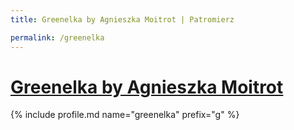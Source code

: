 ```yaml
---
title: Greenelka by Agnieszka Moitrot | Patromierz

permalink: /greenelka
---
```


# [Greenelka by Agnieszka Moitrot](https://patronite.pl/greenelka)

{% include profile.md name="greenelka" prefix="g" %}
